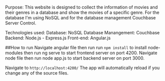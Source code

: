 
Purpose:
This website is designed to collect the information of movies and their genres in a database and show the movies of a specific genre. For the database I'm using NoSQL and for the database management Couchbase Server Control. 


Technologies used:
Database: NoSQL
Database Manangement: Couchbase
Backend: Node.js - Express.js
Front-end: Angular.js


##How to run
Navigate angular file then run run `npm install` to install node-modules then run ng serve to start frontend server on port 4200.
Navigate node file then run node app.js to start backend server on port 3000.

Navigate to `http://localhost:4200/`
The app will automatically reload if you change any of the source files.
